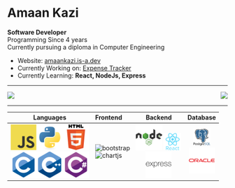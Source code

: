 # Amaan Kazi
**Software Developer**\
Programming Since 4 years\
Currently pursuing a diploma in Computer Engineering

- Website: [amaankazi.is-a.dev](https://amaankazi.is-a.dev)
- Currently Working on: [Expense Tracker](https://expensetracker.rweb.site)
- Currently Learning: **React, NodeJs, Express**

---

<!--<p><img align="center" src="https://github-readme-streak-stats.herokuapp.com/?user=amaan-kazi&theme=dark" alt="amaan-kazi" /></p>-->

<!--
Big image
<p align="center">
  <img src="https://user-images.githubusercontent.com/7326800/169659102-a2a08918-f296-4c9e-8182-625598c9ea35.png" alt="coding" width="100%" />
</p>
-->

<picture>
  <source media="(prefers-color-scheme: dark)" srcset="https://github-readme-stats.vercel.app/api?username=Amaan-Kazi&show_icons=true&hide_border=true&layout=compactdark&hide_rank=true&include_all_commits=true&theme=chartreuse-dark&bg_color=00000000">
  <img align="left" src="https://github-readme-stats.vercel.app/api?username=Amaan-Kazi&show_icons=true&hide_border=true&layout=compact&hide_rank=true&include_all_commits=true&theme=default&bg_color=00000000">
</picture>

<picture>
  <source media="(prefers-color-scheme: dark)" srcset="https://github-readme-stats.vercel.app/api/top-langs/?username=Amaan-Kazi&layout=compact&hide_border=true&langs_count=8&theme=chartreuse-dark&bg_color=00000000">
  <img align="right" src="https://github-readme-stats.vercel.app/api/top-langs/?username=Amaan-Kazi&layout=compact&hide_border=true&langs_count=8&theme=default&bg_color=00000000">
</picture>

<br clear="both"/>

---

| Languages | Frontend | Backend | Database |
|:---------:|:---------|:-------:|:--------:|
| <img src="https://raw.githubusercontent.com/devicons/devicon/master/icons/javascript/javascript-original.svg" alt="javascript" width="60" height="60"/><img src="https://raw.githubusercontent.com/devicons/devicon/master/icons/python/python-original.svg" alt="python" width="60" height="60"/><img src="https://raw.githubusercontent.com/devicons/devicon/master/icons/html5/html5-original-wordmark.svg" alt="html5" width="60" height="60"/><br><img src="https://raw.githubusercontent.com/devicons/devicon/master/icons/c/c-original.svg" alt="c" width="60" height="60"/><img src="https://raw.githubusercontent.com/devicons/devicon/master/icons/cplusplus/cplusplus-original.svg" alt="cplusplus" width="60" height="60"/><img src="https://raw.githubusercontent.com/devicons/devicon/master/icons/csharp/csharp-original.svg" alt="csharp" width="60" height="60"/> | <img src="https://upload.wikimedia.org/wikipedia/commons/thumb/b/b2/Bootstrap_logo.svg/800px-Bootstrap_logo.svg.png" alt="bootstrap" width="60" height="50"/><br><img src="https://www.chartjs.org/media/logo-title.svg" alt="chartjs" width="60" height="60"/> | <img src="https://raw.githubusercontent.com/devicons/devicon/master/icons/nodejs/nodejs-original-wordmark.svg" alt="nodejs" width="60" height="60"/> <img src="https://raw.githubusercontent.com/devicons/devicon/master/icons/react/react-original-wordmark.svg" alt="react" width="40" height="40"/> <br><img src="https://raw.githubusercontent.com/devicons/devicon/master/icons/express/express-original-wordmark.svg" alt="express" width="60" height="60"/> | <img src="https://raw.githubusercontent.com/devicons/devicon/master/icons/postgresql/postgresql-original-wordmark.svg" alt="postgresql" width="40" height="40"/><br><img src="https://raw.githubusercontent.com/devicons/devicon/master/icons/oracle/oracle-original.svg" alt="oracle" width="60" height="60"/> |

<!--
**Amaan-Kazi/Amaan-Kazi** is a ✨ _special_ ✨ repository because its `README.md` (this file) appears on your GitHub profile.

Here are some ideas to get you started:

- 🔭 I’m currently working on ...
- 🌱 I’m currently learning ...
- 👯 I’m looking to collaborate on ...
- 🤔 I’m looking for help with ...
- 💬 Ask me about ...
- 📫 How to reach me: ...
- 😄 Pronouns: ...
- ⚡ Fun fact: ...
-->
